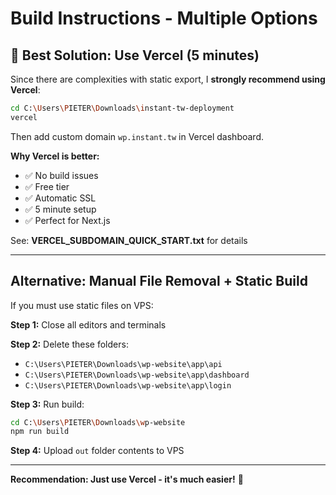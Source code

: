 # Build Instructions - Multiple Options

## 🎯 **Best Solution: Use Vercel (5 minutes)**

Since there are complexities with static export, I **strongly recommend using Vercel**:

```bash
cd C:\Users\PIETER\Downloads\instant-tw-deployment  
vercel
```

Then add custom domain `wp.instant.tw` in Vercel dashboard.

**Why Vercel is better:**
- ✅ No build issues
- ✅ Free tier
- ✅ Automatic SSL
- ✅ 5 minute setup
- ✅ Perfect for Next.js

See: **VERCEL_SUBDOMAIN_QUICK_START.txt** for details

---

## Alternative: Manual File Removal + Static Build

If you must use static files on VPS:

**Step 1:** Close all editors and terminals

**Step 2:** Delete these folders:
- `C:\Users\PIETER\Downloads\wp-website\app\api`
- `C:\Users\PIETER\Downloads\wp-website\app\dashboard`
- `C:\Users\PIETER\Downloads\wp-website\app\login`

**Step 3:** Run build:
```bash
cd C:\Users\PIETER\Downloads\wp-website
npm run build
```

**Step 4:** Upload `out` folder contents to VPS

---

**Recommendation: Just use Vercel - it's much easier!** 🚀
